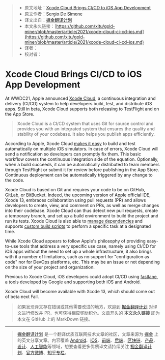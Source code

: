 > * 原文地址：[Xcode Cloud Brings CI/CD to iOS App Development](https://www.infoq.com/news/2021/06/xcode-cloud-ci-cd-ios/)
> * 原文作者：[Sergio De Simone](https://www.infoq.com/profile/Sergio-De-Simone/)
> * 译文出自：[掘金翻译计划](https://github.com/xitu/gold-miner)
> * 本文永久链接：[https://github.com/xitu/gold-miner/blob/master/article/2021/xcode-cloud-ci-cd-ios.md](https://github.com/xitu/gold-miner/blob/master/article/2021/xcode-cloud-ci-cd-ios.md)
> * 译者：
> * 校对者：

# Xcode Cloud Brings CI/CD to iOS App Development

At WWDC21, Apple announced [Xcode Cloud](https://developer.apple.com/documentation/Xcode/Xcode-Cloud), a continuous integration and delivery (CI/CD) system to help developers build, test, and distribute iOS apps. Still in beta, Xcode Cloud supports both releasing to TestFlight and on the App Store.

> Xcode Cloud is a CI/CD system that uses Git for source control and provides you with an integrated system that ensures the quality and stability of your codebase. It also helps you publish apps efficiently.

According to Apple, Xcode Cloud [makes it easy](https://developer.apple.com/documentation/Xcode/Configuring-Your-First-Xcode-Cloud-Workflow) to build and test automatically on multiple iOS simulators. In case of errors, Xcode Cloud will send a notification so developers can promptly fix them. This basic workflow covers the continuous integration side of the equation. Optionally, when a build succeeds, it can be automatically distributed to team members through TestFlight or submit it for review before publishing in the App Store. Continuous deployment can be automatically triggered by any change to the code.

Xcode Cloud is based on Git and requires your code to be on GitHub, GitLab, or BitBucket. Indeed, the upcoming version of Apple official IDE, Xcode 13, embraces collaboration using pull requests (PR) and allows developers to create, view, and comment on PRs, as well as merge changes into their codebase. Xcode Cloud can thus detect new pull requests, create a temporary branch, and set up a build environment to build the project and run its tests. Xcode Cloud is also able to [manage dependencies](https://developer.apple.com/documentation/xcode/making-dependencies-available-to-xcode-cloud) and supports [custom build scripts](https://developer.apple.com/documentation/xcode/writing-custom-build-scripts) to perform a specific task at a designated time.

While Xcode Cloud appears to follow Apple's philosophy of providing easy-to-use tools that address a very specific use case, namely using CI/CD for iOS apps without the need to set up a whole infrastructure, it also brings with it a number of limitations, such as no support for "configuration as code" nor for DevOps platforms, etc. This may be an issue or not depending on the size of your project and organization.

Previous to Xcode Cloud, iOS developers could adopt CI/CD using [fastlane](https://fastlane.tools), a tools developed by Google and supporting both iOS and Android.

Xcode Cloud will become available with Xcode 13, which should come out of beta next Fall.

> 如果发现译文存在错误或其他需要改进的地方，欢迎到 [掘金翻译计划](https://github.com/xitu/gold-miner) 对译文进行修改并 PR，也可获得相应奖励积分。文章开头的 **本文永久链接** 即为本文在 GitHub 上的 MarkDown 链接。

---

> [掘金翻译计划](https://github.com/xitu/gold-miner) 是一个翻译优质互联网技术文章的社区，文章来源为 [掘金](https://juejin.im) 上的英文分享文章。内容覆盖 [Android](https://github.com/xitu/gold-miner#android)、[iOS](https://github.com/xitu/gold-miner#ios)、[前端](https://github.com/xitu/gold-miner#前端)、[后端](https://github.com/xitu/gold-miner#后端)、[区块链](https://github.com/xitu/gold-miner#区块链)、[产品](https://github.com/xitu/gold-miner#产品)、[设计](https://github.com/xitu/gold-miner#设计)、[人工智能](https://github.com/xitu/gold-miner#人工智能)等领域，想要查看更多优质译文请持续关注 [掘金翻译计划](https://github.com/xitu/gold-miner)、[官方微博](http://weibo.com/juejinfanyi)、[知乎专栏](https://zhuanlan.zhihu.com/juejinfanyi)。
